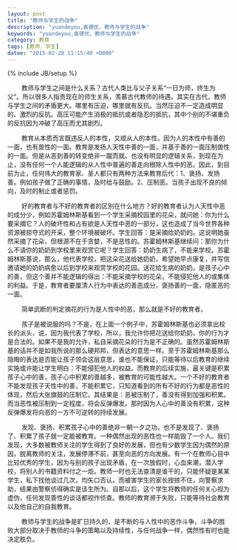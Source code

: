 ```yaml
---
layout: post
title: "教师与学生的战争"
description: "yuandeyou,袁德优，教师与学生的战争"
keywords: "yuandeyou,袁德优，教师与学生的战争"
category: 教育
tags: [教师，学生]
datee: "2015-02-28 11:15:40 +0800"
---
```

{% include JB/setup %}

　　 教师与学生之间是什么关系？古代人类比与父子关系“一日为师，终生为父”。所以很多人指责现在的师生关系，羡慕古代教师的待遇。其实在古代，教师与学生之间的矛盾更大。哪里有压迫，哪里就有反抗。当然压迫不一定造成明显的、激烈的反抗。高压可能产生消极的抵抗或者隐忍的抵抗，其中个别的不堪重负的反抗因为冲破了高压而尤其剧烈。

　　 教育从本质而言既违反人的本性，又顺从人的本性。因为人的本性中有善的一面，也有兽性的一面。教育是发扬人天性中善的一面，并基于善的一面压制兽性的一面。但是从恶到善的转变绝非一蹴而就。也没有明显的逻辑关系，到现在为止，没有任何一个人能逻辑的从人性中普遍的善走向根除人性中的恶。因此，到目前为止，任何伟大的教育家、圣人都只有两种方法来教育后代：1、褒扬、发扬善。例如孩子做了正确的事情，及时给与鼓励。2、压制恶。当孩子出现不良的倾向，及时的制止或者惩罚。

<!-- more -->

　　 好的教育者与不好的教育者的区别在什么地方？好的教育者认为人天性中恶的成分少，例如苏霍姆林斯基看到一个学生采摘校园里的花朵，就问她：你为什么要采摘它？人的破坏性和占有欲是人天性中恶的一部分，这也造成了当今世界各种资源被掠夺式的开采，整个环境被破坏。学生回答：是采摘给奶奶的。这说明她虽然采摘了花朵，但根源不在于贪婪，不是恶性的。苏霍姆林斯基继续问：那你为什么不请你的奶奶到学校里来观赏它呢？学生回答：奶奶生病了，不能来学校。苏霍姆林斯基说，那么，他代表学校，把这朵花送给她奶奶，希望她早点康复，并写信邀请她的奶奶病愈以后到学校来观赏学校的花园。送花给生病的奶奶，是孩子心中的善，但这个善并不能逻辑的得出：不能采摘学校的花朵，不能侵犯他人的或集体的利益。于是，教育者要厘清人行为中表达的善恶成分，褒扬善的一面，隐匿恶的一面。

　　 简单武断的判定摘花的行为是人性中的恶，那么就是不好的教育者。

　　 孩子是被说服的吗？不是，在上面一个例子中，苏霍姆林斯基也必须拿出校长的派头，说，因为我代表了学校，所以，我允许你把花送给你奶奶，你的行为才是合法的。如果不是我的允许，私自采摘花朵的行为是不正确的。虽然苏霍姆林斯基的话并不是如我所说的那么硬邦邦，但表达的意思一样。至于苏霍姆林斯基那么隐晦的表达是否能让孩子领会这层意思，谁也不能保证，只能等待以后教育的继续实施或许能让学生明白：不能侵犯他人的权益。而教育的后续实施，最关键是积累孩子心中的善，孩子心中积累的善越多，被教育的可能性越大。一个不好的教育者不能发现孩子天性中的善，不能积累它，只知道看到的所有不好的行为都是恶性的体现，然后大张旗鼓的压制它。其结果是：恶被压制了，善没有得到加强和积累。而当恶性被压制到一定程度，将会反弹爆发。那时因为人心中的善没有积累，这种反弹爆发将向恶的一方不可逆转的持续发展。

　　 发现、褒扬、积累孩子心中的善绝非一朝一夕之功，也不是发现了、褒扬了、积累了孩子就一定能被教育。一种偶然出现的恶性也一样能毁了一个人。我们发现，大多数被教师关注的学生得到了良好的发展，但也有少数学生因为偶然的原因，脱离教师的关注，发展停滞不前，甚至向恶的方向发展。有一个在教师心目中比较优秀的学生，因为与别的孩子出现矛盾，在一次放假时，心血来潮，潜入学校，将别人的书籍资料付之一炬。教师一时也无法查清是谁干的，只能怀疑是某某学生，私下找他谈过几次，均矢口否认。而被害学生的家长按捺不住，向警察求助，结果由警察侦得确实是该生所为。自那以后，这个学生将教师的任何关心视为虚伪，任何发现善性的谈话都视作侦查。教师的教育濒于失败，只能等待社会教育以及他自己的自我教育。

　　 教师与学生的战争是旷日持久的，是不断的与人性中的恶作斗争，斗争的胜败大部分取决于教师的斗争的策略以及持续性，与任何战争一样，偶然性有时也能决定胜负。


